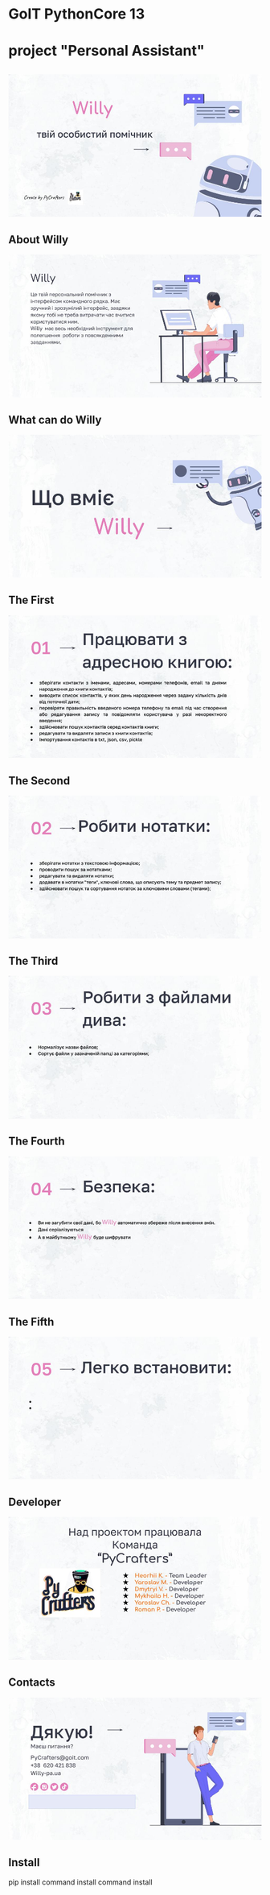 # GoIT PythonCore 13
# project "Personal Assistant"
##
![Willy_personal_assistance](img/slide_1.jpg)
## About Willy
![Willy_about](img/slide_2.jpg)
## What can do Willy
![Willy_what_can_do](img/slide_3.jpg)
## The First
![Willy_01](img/slide_4.jpg)
## The Second
![Willy_02](img/slide_5.jpg)
## The Third
![Willy_03](img/slide_6.jpg)
## The Fourth
![Willy_02](img/slide_7.jpg)
## The Fifth
![Willy_03](img/slide_8.jpg)
## Developer
![Willy_04](img/slide_9.jpg)
## Contacts
![PyCrafters_contacts](img/slide_10.jpg)
## Install
pip install
command install
command install
